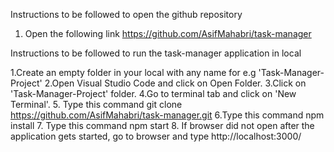 Instructions to be followed to open the github repository

1. Open the following link https://github.com/AsifMahabri/task-manager
   
Instructions to be followed to run the task-manager application in local

1.Create an empty folder in your local with any name for e.g 'Task-Manager-Project'
2.Open Visual Studio Code and click on Open Folder.
3.Click on 'Task-Manager-Project' folder.
4.Go to terminal tab and click on 'New Terminal'.
5. Type this command  git clone https://github.com/AsifMahabri/task-manager.git
6.Type this command npm install
7. Type this command npm start
8. If browser did not open after the application gets started, go to browser and type http://localhost:3000/



